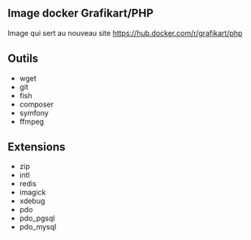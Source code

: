 ## Image docker Grafikart/PHP

Image qui sert au nouveau site https://hub.docker.com/r/grafikart/php

## Outils

- wget
- git
- fish
- composer
- symfony
- ffmpeg

## Extensions

- zip 
- intl
- redis
- imagick
- xdebug
- pdo 
- pdo_pgsql
- pdo_mysql
